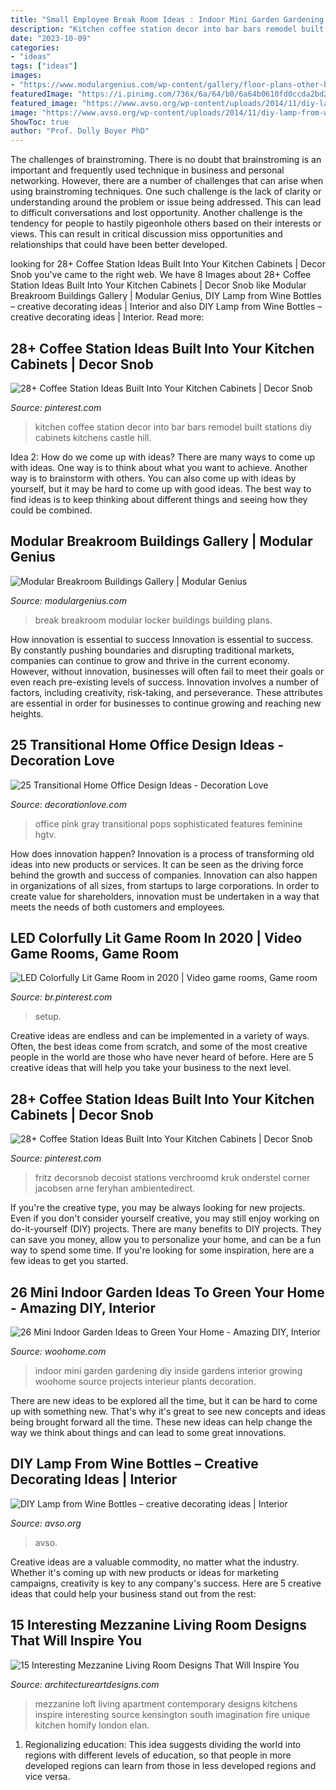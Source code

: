```yaml
---
title: "Small Employee Break Room Ideas : Indoor Mini Garden Gardening Diy Inside Gardens Interior Growing Woohome Source Projects Interieur Plants Decoration"
description: "Kitchen coffee station decor into bar bars remodel built stations diy cabinets kitchens castle hill"
date: "2023-10-09"
categories:
- "ideas"
tags: ["ideas"]
images:
- "https://www.modulargenius.com/wp-content/gallery/floor-plans-other-breakroom/breakroom-modular-buildings-3.jpg"
featuredImage: "https://i.pinimg.com/736x/6a/64/b0/6a64b0610fd0ccda2bd22b18f409d296.jpg"
featured_image: "https://www.avso.org/wp-content/uploads/2014/11/diy-lamp-from-wine-bottles-creative-decorating-ideas-1415281387.jpg"
image: "https://www.avso.org/wp-content/uploads/2014/11/diy-lamp-from-wine-bottles-creative-decorating-ideas-1415281387.jpg"
ShowToc: true
author: "Prof. Dolly Boyer PhD"
---
```



The challenges of brainstroming.
There is no doubt that brainstroming is an important and frequently used technique in business and personal networking. However, there are a number of challenges that can arise when using brainstroming techniques. One such challenge is the lack of clarity or understanding around the problem or issue being addressed. This can lead to difficult conversations and lost opportunity. Another challenge is the tendency for people to hastily pigeonhole others based on their interests or views. This can result in critical discussion miss opportunities and relationships that could have been better developed.

	

		
looking for 28+ Coffee Station Ideas Built Into Your Kitchen Cabinets | Decor Snob you've came to the right web. We have 8 Images about 28+ Coffee Station Ideas Built Into Your Kitchen Cabinets | Decor Snob like Modular Breakroom Buildings Gallery | Modular Genius, DIY Lamp from Wine Bottles – creative decorating ideas | Interior and also DIY Lamp from Wine Bottles – creative decorating ideas | Interior. Read more:
		
    
## 28+ Coffee Station Ideas Built Into Your Kitchen Cabinets | Decor Snob

<img loading=lazy src="https://i.pinimg.com/736x/6a/64/b0/6a64b0610fd0ccda2bd22b18f409d296.jpg" onerror="this.onerror=null;this.src='https://tse4.mm.bing.net/th?id=OIP.vK8rFIGYUr_UOwUnQSZxwQHaLH&amp;pid=15.1';" alt="28+ Coffee Station Ideas Built Into Your Kitchen Cabinets | Decor Snob">

_Source: pinterest.com_

>kitchen coffee station decor into bar bars remodel built stations diy cabinets kitchens castle hill. 

	

Idea 2: How do we come up with ideas?
There are many ways to come up with ideas. One way is to think about what you want to achieve. Another way is to brainstorm with others. You can also come up with ideas by yourself, but it may be hard to come up with good ideas. The best way to find ideas is to keep thinking about different things and seeing how they could be combined.

    
## Modular Breakroom Buildings Gallery | Modular Genius

<img loading=lazy src="https://www.modulargenius.com/wp-content/gallery/floor-plans-other-breakroom/breakroom-modular-buildings-3.jpg" onerror="this.onerror=null;this.src='https://tse4.mm.bing.net/th?id=OIP.m-Rbe2_kn1Z5C-67poH8VQHaFj&amp;pid=15.1';" alt="Modular Breakroom Buildings Gallery | Modular Genius">

_Source: modulargenius.com_

>break breakroom modular locker buildings building plans. 

	

How innovation is essential to success
Innovation is essential to success. By constantly pushing boundaries and disrupting traditional markets, companies can continue to grow and thrive in the current economy. However, without innovation, businesses will often fail to meet their goals or even reach pre-existing levels of success. Innovation involves a number of factors, including creativity, risk-taking, and perseverance. These attributes are essential in order for businesses to continue growing and reaching new heights.

    
## 25 Transitional Home Office Design Ideas - Decoration Love

<img loading=lazy src="http://www.decorationlove.com/wp-content/uploads/2016/04/Gray-Transitional-Home-Office-Design-Ideas.jpeg" onerror="this.onerror=null;this.src='https://tse4.mm.bing.net/th?id=OIP.yD-jH755_vpyam1B-GvrqQHaLH&amp;pid=15.1';" alt="25 Transitional Home Office Design Ideas - Decoration Love">

_Source: decorationlove.com_

>office pink gray transitional pops sophisticated features feminine hgtv. 

	

How does innovation happen?
Innovation is a process of transforming old ideas into new products or services. It can be seen as the driving force behind the growth and success of companies. Innovation can also happen in organizations of all sizes, from startups to large corporations. In order to create value for shareholders, innovation must be undertaken in a way that meets the needs of both customers and employees.

    
## LED Colorfully Lit Game Room In 2020 | Video Game Rooms, Game Room

<img loading=lazy src="https://i.pinimg.com/736x/de/5b/87/de5b874eb3a6e0b5fcd07cf5affd1155.jpg" onerror="this.onerror=null;this.src='https://tse1.mm.bing.net/th?id=OIP.DKaGJPAXXPQxGBOS4hy8SwHaHa&amp;pid=15.1';" alt="LED Colorfully Lit Game Room in 2020 | Video game rooms, Game room">

_Source: br.pinterest.com_

>setup. 

	

Creative ideas are endless and can be implemented in a variety of ways. Often, the best ideas come from scratch, and some of the most creative people in the world are those who have never heard of before. Here are 5 creative ideas that will help you take your business to the next level.

    
## 28+ Coffee Station Ideas Built Into Your Kitchen Cabinets | Decor Snob

<img loading=lazy src="https://i.pinimg.com/736x/06/7d/cc/067dcce60def8284571878ec41aadcba.jpg" onerror="this.onerror=null;this.src='https://tse2.mm.bing.net/th?id=OIP.N-u7pPsi57ZHvMyeLVGxswHaHa&amp;pid=15.1';" alt="28+ Coffee Station Ideas Built Into Your Kitchen Cabinets | Decor Snob">

_Source: pinterest.com_

>fritz decorsnob decoist stations verchroomd kruk onderstel corner jacobsen arne feryhan ambientedirect. 

	

If you're the creative type, you may be always looking for new projects. Even if you don't consider yourself creative, you may still enjoy working on do-it-yourself (DIY) projects. There are many benefits to DIY projects. They can save you money, allow you to personalize your home, and can be a fun way to spend some time. If you're looking for some inspiration, here are a few ideas to get you started.

    
## 26 Mini Indoor Garden Ideas To Green Your Home - Amazing DIY, Interior

<img loading=lazy src="http://www.woohome.com/wp-content/uploads/2014/03/Mini-Indoor-Gardening-10.jpg" onerror="this.onerror=null;this.src='https://tse2.mm.bing.net/th?id=OIP.Q-bTJcXRwZACwIWlQ6hlVgHaJi&amp;pid=15.1';" alt="26 Mini Indoor Garden Ideas to Green Your Home - Amazing DIY, Interior">

_Source: woohome.com_

>indoor mini garden gardening diy inside gardens interior growing woohome source projects interieur plants decoration. 

	

There are new ideas to be explored all the time, but it can be hard to come up with something new. That's why it's great to see new concepts and ideas being brought forward all the time. These new ideas can help change the way we think about things and can lead to some great innovations.

    
## DIY Lamp From Wine Bottles – Creative Decorating Ideas | Interior

<img loading=lazy src="https://www.avso.org/wp-content/uploads/2014/11/diy-lamp-from-wine-bottles-creative-decorating-ideas-1415281387.jpg" onerror="this.onerror=null;this.src='https://tse3.mm.bing.net/th?id=OIP.6iThVzz-INzDHwjztvgNPwHaKl&amp;pid=15.1';" alt="DIY Lamp from Wine Bottles – creative decorating ideas | Interior">

_Source: avso.org_

>avso. 

	

Creative ideas are a valuable commodity, no matter what the industry. Whether it's coming up with new products or ideas for marketing campaigns, creativity is key to any company's success. Here are 5 creative ideas that could help your business stand out from the rest: 

    
## 15 Interesting Mezzanine Living Room Designs That Will Inspire You

<img loading=lazy src="http://www.architectureartdesigns.com/wp-content/uploads/2016/07/11-1-630x461.jpg" onerror="this.onerror=null;this.src='https://tse4.mm.bing.net/th?id=OIP.LCKUUjbTnl2Jhf_CUCXTEwHaFa&amp;pid=15.1';" alt="15 Interesting Mezzanine Living Room Designs That Will Inspire You">

_Source: architectureartdesigns.com_

>mezzanine loft living apartment contemporary designs kitchens inspire interesting source kensington south imagination fire unique kitchen homify london elan. 

	

1. Regionalizing education: This idea suggests dividing the world into regions with different levels of education, so that people in more developed regions can learn from those in less developed regions and vice versa.

